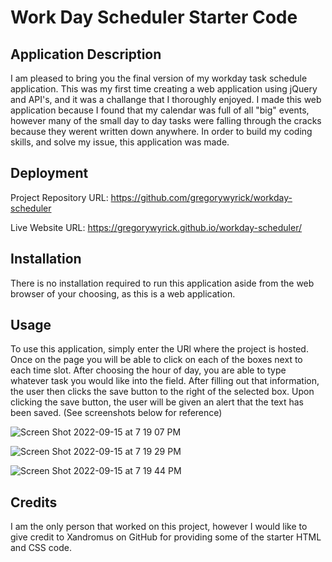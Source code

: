 # Work Day Scheduler Starter Code

## Application Description

I am pleased to bring you the final version of my workday task schedule application. This was my first time creating a web application using jQuery and API's, and it was a challange that I thoroughly enjoyed. I made this web application because I found that my calendar was full of all "big" events, however many of the small day to day tasks were falling through the cracks because they werent written down anywhere. In order to build my coding skills, and solve my issue, this application was made.

## Deployment

Project Repository URL: https://github.com/gregorywyrick/workday-scheduler

Live Website URL: https://gregorywyrick.github.io/workday-scheduler/

## Installation

There is no installation required to run this application aside from the web browser of your choosing, as this is a web application. 

## Usage

To use this application, simply enter the URl where the project is hosted. Once on the page you will be able to click on each of the boxes next to each time slot. After choosing the hour of day, you are able to type whatever task you would like into the field. After filling out that information, the user then clicks the save button to the right of the selected box. Upon clicking the save button, the user will be given an alert that the text has been saved. (See screenshots below for reference)

![Screen Shot 2022-09-15 at 7 19 07 PM](https://user-images.githubusercontent.com/110744014/190531890-274cf0e9-42b6-455f-a98f-588ac08ea1b3.png)

![Screen Shot 2022-09-15 at 7 19 29 PM](https://user-images.githubusercontent.com/110744014/190531929-102833c8-adca-407b-9c6e-518a4feca6ad.png)

![Screen Shot 2022-09-15 at 7 19 44 PM](https://user-images.githubusercontent.com/110744014/190531957-6d69c836-8efd-4505-ae5e-9c3966087b23.png)

## Credits

I am the only person that worked on this project, however I would like to give credit to Xandromus on GitHub for providing some of the starter HTML and CSS code. 
